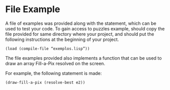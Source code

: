 # File Example

A file of examples was provided along with the statement, which can be used to test 
your code. To gain access to puzzles example, should copy the file provided for 
same directory where your project, and should put the following instructions at the beginning 
of your project.

```
(load (compile-file “exemplos.lisp”))
```

The file examples provided also implements a function that can be used to draw 
an array Fill-a-Pix resolved on the screen.

For example, the following statement is made:

```
(draw-fill-a-pix (resolve-best e2))
```
